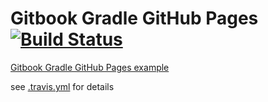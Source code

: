 # Gitbook Gradle GitHub Pages [![Build Status](https://travis-ci.org/daggerok/github-pages-gitbook-gradle.svg?branch=master)](https://travis-ci.org/daggerok/github-pages-gitbook-gradle)

[Gitbook Gradle GitHub Pages example](https://github.com/daggerok/spring-integration-5-examples/tree/master/gitbook)

see [.travis.yml](./.travis.yml) for details
